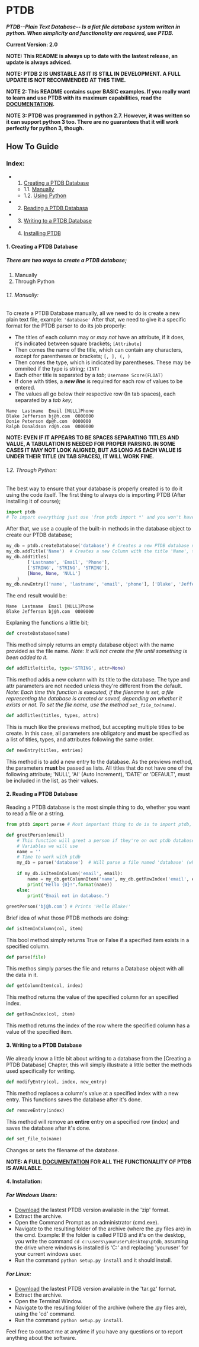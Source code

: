 # PTDB
***PTDB--Plain Text Database-- Is a flat file database system written in python. When simplicity and functionality are required, use PTDB.***

**Current Version: 2.0**

**NOTE: This README is always up to date with the lastest release, an update is always adviced.**

**NOTE: PTDB 2 IS UNSTABLE AS IT IS STILL IN DEVELOPMENT. A FULL UPDATE IS NOT RECOMMENDED AT THIS TIME.**

**NOTE 2: This README contains super BASIC examples. If you really want to learn and use PTDB with its maximum capabilities, read the [DOCUMENTATION](https://github.com/BryanMorfe/ptdb/blob/master/DOCUMENTATION.md).**

**NOTE 3: PTDB was programmed in python 2.7. However, it was written so it can support python 3 too. There are no guarantees that it will work perfectly for python 3, though.**

## How To Guide

### Index:
* 1. [Creating a PTDB Database](https://github.com/BryanMorfe/ptdb/blob/master/README.md#1-creating-a-ptdb-database)
  * 1.1. [Manually](https://github.com/BryanMorfe/ptdb/blob/master/README.md#11-manually)
  * 1.2. [Using Python](https://github.com/BryanMorfe/ptdb/blob/master/README.md#12-through-python)
* 2. [Reading a PTDB Databasa](https://github.com/BryanMorfe/ptdb/blob/master/README.md#2-reading-a-ptdb-database)
* 3. [Writing to a PTDB Database](https://github.com/BryanMorfe/ptdb/blob/master/README.md#3-writing-to-a-ptdb-database)
* 4. [Installing PTDB](https://github.com/BryanMorfe/ptdb/blob/master/README.md#4-installation)

#### 1. Creating a PTDB Database
##### There are two ways to create a PTDB database; 
1. Manually
2. Through Python

###### 1.1. Manually:

To create a PTDB Database manually, all we need to do is create a new plain text file, example: `'database'`
After that, we need to give it a specific format for the PTDB parser to do its job properly:
* The titles of each column may or *may not* have an attribute, if it does, it's indicated between square brackets; `[Attribute]`
* Then comes the name of the title, which can contain any characters, except for parentheses or brackets; `[, ], (, )`
* Then comes the type, which is indicated by parentheses. These may be ommited if the type is string; `(INT)`
* Each other title is separated by a *tab*; `Username Score(FLOAT)`
* If done with titles, a ***new line*** is required for each row of values to be entered.
* The values all go below their respective row (In tab spaces), each separated by a *tab key*;
```
Name  Lastname  Email [NULL]Phone
Blake Jefferson bj@h.com  0000000
Donie Peterson dp@h.com  0000000
Ralph Donaldson rd@h.com  0000000
```
**NOTE: EVEN IF IT APPEARS TO BE SPACES SEPARATING TITLES AND VALUE, A TABULATION IS NEEDED FOR PROPER PARSING. IN SOME CASES IT MAY NOT LOOK ALIGNED, BUT AS LONG AS EACH VALUE IS UNDER THEIR TITLE (IN TAB SPACES), IT WILL WORK FINE.**

###### 1.2. Through Python:

The best way to ensure that your database is properly created is to do it using the code itself.
The first thing to always do is importing PTDB (After installing it of course);
```python
import ptdb
# To import everything just use 'from ptdb import *' and you won't have to use the ptdb prefix.
```
After that, we use a couple of the built-in methods in the database object to create our PTDB database;
```python
my_db = ptdb.createDatabase('database') # Creates a new PTDB database named 'database'.
my_db.addTitle('Name')  # Creates a new Column with the title 'Name', type 'STRING', and attribute None.
my_db.addTitles(
        ['Lastname', 'Email', 'Phone'], 
        ['STRING', 'STRING', 'STRING'], 
        [None, None, 'NULL']
    )
my_db.newEntry(['name', 'lastname', 'email', 'phone'], ['Blake', 'Jefferson', 'bj@h.com', '0000000'])
```
The end result would be:
```
Name  Lastname  Email [NULL]Phone
Blake Jefferson bj@h.com  0000000
```
Explaning the functions a little bit;

```python
def createDatabase(name)
```
This method simply returns an empty database object with the name provided as the file name. *Note: It will not create the file until something is been added to it.*

```python
def addTitle(title, type='STRING', attr=None)
```
This method adds a new column with its title to the database. The type and attr parameters are not needed unless they're different from the default. *Note: Each time this function is executed, if the filename is set, a file representing the database is created or saved, depending on whether it exists or not. To set the file name, use the method `set_file_to(name)`.*

```python
def addTitles(titles, types, attrs)
```
This is much like the previews method, but accepting multiple titles to be create. In this case, all parameters are obligatory and **must** be specified as a list of titles, types, and attributes following the same order.

```python
def newEntry(titles, entries)
```
This method is to add a new entry to the database. As the previews method, the parameters **must** be passed as lists. All titles that do not have one of the following attribute; 'NULL', 'AI' (Auto Increment), 'DATE' or 'DEFAULT', must be included in the list, as their values.

#### 2. Reading a PTDB Database
Reading a PTDB database is the most simple thing to do, whether you want to read a file or a string.

```python
from ptdb import parse # Most important thing to do is to import ptdb, remember that.

def greetPerson(email)
    # This function will greet a person if they're on out ptdb database.
    # Variables we will use
    name = ''
    # Time to work with ptdb
    my_db = parse('database')  # Will parse a file named 'database' (which we created before)
  
    if my_db.isItemInColumn('email', email):
        name = my_db.getColumnItem('name', my_db.getRowIndex('email', email))
        print("Hello {0}!".format(name))
    else:
        print("Email not in database.")
    
greetPerson('bj@h.com') # Prints 'Hello Blake!'
```

Brief idea of what those PTDB methods are doing:
```python
def isItemInColumn(col, item)
```
This bool method simply returns True or False if a specified item exists in a specified column.

```python
def parse(file)
```
This methos simply parses the file and returns a Database object with all the data in it.

```python
def getColumnItem(col, index)
```
This method returns the value of the specified column for an specified index.

```python
def getRowIndex(col, item)
```
This method returns the index of the row where the specified column has a value of the specified item.

#### 3. Writing to a PTDB Database
We already know a little bit about writing to a database from the [Creating a PTDB Database] Chapter, this will simply illustrate a little better the methods used specifically for writing.
```python
def modifyEntry(col, index, new_entry)
```
This method replaces a column's value at a specified index with a new entry. This functions saves the database after it's done.

```python
def removeEntry(index)
```
This method will remove an **entire** entry on a specified row (index) and saves the database after it's done.

```python
def set_file_to(name)
```
Changes or sets the filename of the database.

**NOTE: A FULL [DOCUMENTATION](https://github.com/BryanMorfe/ptdb/blob/master/DOCUMENTATION.md) FOR ALL THE FUNCTIONALITY OF PTDB IS AVAILABLE.**

#### 4. Installation:
##### For Windows Users:
* [Download](https://github.com/BryanMorfe/ptdb/releases/) the lastest PTDB version available in the 'zip' format.
* Extract the archive.
* Open the Command Prompt as an administrator (cmd.exe).
* Navigate to the resulting folder of the archive (where the .py files are) in the cmd. Example: If the folder is called PTDB and it's on the desktop, you write the command `cd c:\users\youruser\desktop\ptdb`, assuming the drive where windows is installed is 'C:\' and replacing 'youruser' for your current windows user.
* Run the command `python setup.py install` and it should install.

##### For Linux:
* [Download](https://github.com/BryanMorfe/ptdb/releases/) the lastest PTDB version available in the 'tar.gz' format.
* Extract the archive.
* Open the Terminal Window.
* Navigate to the resulting folder of the archive (where the .py files are), using the 'cd' command.
* Run the command `python setup.py install`.

Feel free to contact me at anytime if you have any questions or to report anything about the software.
